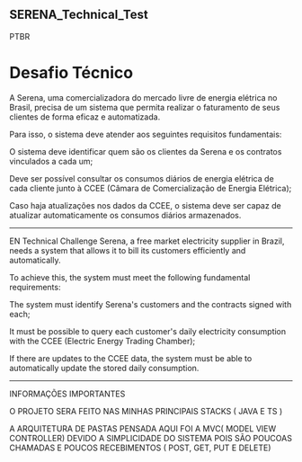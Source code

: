 ## SERENA_Technical_Test 

PTBR
# Desafio Técnico
A Serena, uma comercializadora do mercado livre de energia elétrica no Brasil, precisa de um sistema que permita realizar o faturamento de seus clientes de forma eficaz e automatizada.

Para isso, o sistema deve atender aos seguintes requisitos fundamentais:

O sistema deve identificar quem são os clientes da Serena e os contratos vinculados a cada um;

Deve ser possível consultar os consumos diários de energia elétrica de cada cliente junto à CCEE (Câmara de Comercialização de Energia Elétrica);

Caso haja atualizações nos dados da CCEE, o sistema deve ser capaz de atualizar automaticamente os consumos diários armazenados.

 -------------------------------------------------------
 EN 
Technical Challenge
Serena, a free market electricity supplier in Brazil, needs a system that allows it to bill its customers efficiently and automatically.

To achieve this, the system must meet the following fundamental requirements:

The system must identify Serena's customers and the contracts signed with each;

It must be possible to query each customer's daily electricity consumption with the CCEE (Electric Energy Trading Chamber);

If there are updates to the CCEE data, the system must be able to automatically update the stored daily consumption.

 -------------------------------------------------------

INFORMAÇÕES IMPORTANTES 

O PROJETO SERA FEITO NAS MINHAS PRINCIPAIS STACKS ( JAVA E TS )

A ARQUITETURA DE PASTAS PENSADA AQUI FOI A MVC( MODEL VIEW CONTROLLER) DEVIDO A SIMPLICIDADE DO SISTEMA POIS SÃO POUCOAS CHAMADAS E POUCOS RECEBIMENTOS ( POST, GET, PUT E DELETE)